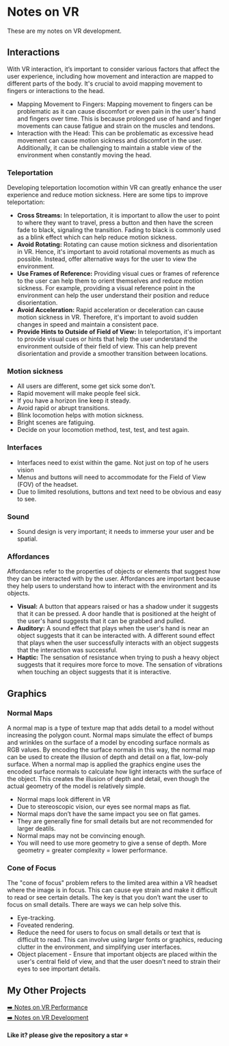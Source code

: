 # Notes on VR
These are my notes on VR development.
## Interactions
With VR interaction, it’s important to consider various factors that affect the user experience, including how movement and interaction are mapped to different parts of the body. It's crucial to avoid mapping movement to fingers or interactions to the head. <br />
* Mapping Movement to Fingers: Mapping movement to fingers can be problematic as it can cause discomfort or even pain in the user's hand and fingers over time. This is because prolonged use of hand and finger movements can cause fatigue and strain on the muscles and tendons. <br />
* Interaction with the Head: This can be problematic as excessive head movement can cause motion sickness and discomfort in the user. Additionally, it can be challenging to maintain a stable view of the environment when constantly moving the head. <br />
### Teleportation
Developing teleportation locomotion within VR can greatly enhance the user experience and reduce motion sickness. Here are some tips to improve teleportation: <br />
* **Cross Streams:** In teleportation, it is important to allow the user to point to where they want to travel, press a button and then have the screen fade to black, signaling the transition. Fading to black is commonly used as a blink effect which can help reduce motion sickness. <br />
* **Avoid Rotating:** Rotating can cause motion sickness and disorientation in VR. Hence, it's important to avoid rotational movements as much as possible. Instead, offer alternative ways for the user to view the environment. <br />
* **Use Frames of Reference:** Providing visual cues or frames of reference to the user can help them to orient themselves and reduce motion sickness. For example, providing a visual reference point in the environment can help the user understand their position and reduce disorientation. <br />
* **Avoid Acceleration:** Rapid acceleration or deceleration can cause motion sickness in VR. Therefore, it's important to avoid sudden changes in speed and maintain a consistent pace. <br />
* **Provide Hints to Outside of Field of View:** In teleportation, it's important to provide visual cues or hints that help the user understand the environment outside of their field of view. This can help prevent disorientation and provide a smoother transition between locations. <br />

### Motion sickness
* All users are different, some get sick some don’t. <br />
* Rapid movement will make people feel sick. <br />
* If you have a horizon line keep it steady. <br />  
* Avoid rapid or abrupt transitions. <br />
* Blink locomotion helps with motion sickness. <br />
* Bright scenes are fatiguing. <br />
* Decide on your locomotion method, test, test, and test again. <br />
### Interfaces
* Interfaces need to exist within the game. Not just on top of he users vision <br />
* Menus and buttons will need to accommodate for the Field of View (FOV) of the headset. <br />
* Due to limited resolutions, buttons and text need to be obvious and easy to see. <br />
### Sound
* Sound design is very important; it needs to immerse your user and be spatial. <br />
### Affordances
Affordances refer to the properties of objects or elements that suggest how they can be interacted with by the user. Affordances are important because they help users to understand how to interact with the environment and its objects. <br />
* **Visual:** A button that appears raised or has a shadow under it suggests that it can be pressed. A door handle that is positioned at the height of the user's hand suggests that it can be grabbed and pulled. <br />
* **Auditory:** A sound effect that plays when the user's hand is near an object suggests that it can be interacted with. A different sound effect that plays when the user successfully interacts with an object suggests that the interaction was successful. <br />
* **Haptic:** The sensation of resistance when trying to push a heavy object suggests that it requires more force to move. The sensation of vibrations when touching an object suggests that it is interactive. <br />
## Graphics
### Normal Maps
A normal map is a type of texture map that adds detail to a model without increasing the polygon count. Normal maps simulate the effect of bumps and wrinkles on the surface of a model by encoding surface normals as RGB values. By encoding the surface normals in this way, the normal map can be used to create the illusion of depth and detail on a flat, low-poly surface. When a normal map is applied the graphics engine uses the encoded surface normals to calculate how light interacts with the surface of the object. This creates the illusion of depth and detail, even though the actual geometry of the model is relatively simple.
* Normal maps look different in VR <br />
* Due to stereoscopic vision, our eyes see normal maps as flat. <br />
* Normal maps don’t have the same impact you see on flat games. <br />
* They are generally fine for small details but are not recommended for larger deatils. <br />
* Normal maps may not be convincing enough. <br />
* You will need to use more geometry to give a sense of depth. More geometry = greater complexity = lower performance. <br />
### Cone of Focus
The "cone of focus" problem refers to the limited area within a VR headset where the image is in focus. This can cause eye strain and make it difficult to read or see certain details. The key is that you don’t want the user to focus on small details. There are ways we can help solve this. <br />
* Eye-tracking. <br />
* Foveated rendering. <br />
* Reduce the need for users to focus on small details or text that is difficult to read. This can involve using larger fonts or graphics, reducing clutter in the environment, and simplifying user interfaces. <br />
* Object placement - Ensure that important objects are placed within the user's central field of view, and that the user doesn't need to strain their eyes to see important details. <br />
## My Other Projects
[➡️ Notes on VR Performance](https://github.com/authorTom/notes-on-VR-performance) <br />
[➡️ Notes on VR Development](https://github.com/authorTom/notes-on-VR) <br />
<br />
**Like it? please give the repository a star ⭐** <br />
